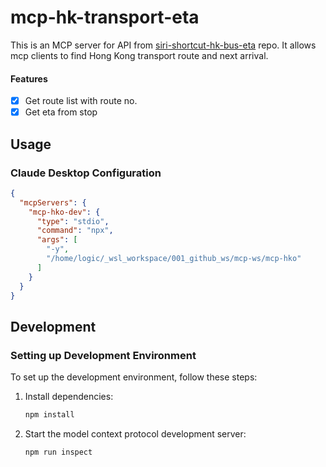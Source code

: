 # mcp-hk-transport-eta

This is an MCP server for API from [siri-shortcut-hk-bus-eta](https://github.com/kennyfong19931/siri-shortcut-hk-bus-eta) repo. It allows mcp clients to find Hong Kong transport route and next arrival.

#### Features

- [x] Get route list with route no.
- [x] Get eta from stop

## Usage

### Claude Desktop Configuration

```json
{
  "mcpServers": {
    "mcp-hko-dev": {
      "type": "stdio",
      "command": "npx",
      "args": [
        "-y",
        "/home/logic/_wsl_workspace/001_github_ws/mcp-ws/mcp-hko"
      ]
    }
  }
}
```

## Development

### Setting up Development Environment

To set up the development environment, follow these steps:

1. Install dependencies:

   ```sh
   npm install
   ```

1. Start the model context protocol development server:

   ```sh
   npm run inspect
   ```
